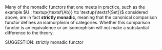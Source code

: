 Many of the monadic functors that one meets in practice, such as the example $U : \textup{\textsf{Ab}} \to \textup{\textsf{Set}}$ considered above, are in fact **strictly monadic**, meaning that the canonical comparison functor defines an isomorphism of categories. Whether this comparison functor is an equivalence or an isomorphism will not make a substantial difference to the theory.

SUGGESTION: strictly monadic functor
